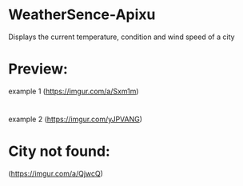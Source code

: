 # WeatherSence-Apixu
Displays the current temperature, condition and wind speed of a city
# Preview:
example 1
(https://imgur.com/a/Sxm1m)
#
example 2
(https://imgur.com/yJPVANG)
# City not found:
(https://imgur.com/a/QjwcQ)

